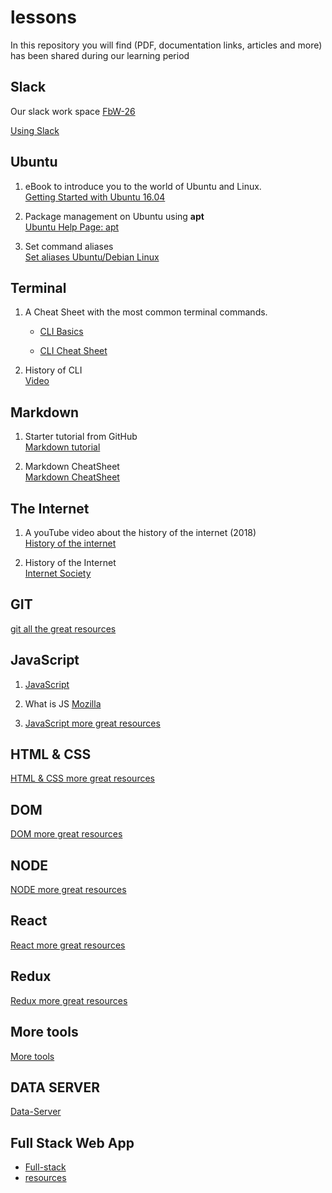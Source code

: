 # lessons

In this repository you will find (PDF, documentation links, articles and more) has been shared during our learning period

## Slack

Our slack work space
[FbW-26](https://Fbw-26.slack.com/)

[Using Slack](https://get.slack.help/hc/en-us/articles/202288908-Format-your-messages)

## Ubuntu

1. eBook to introduce you to the world of Ubuntu and Linux.  
   [Getting Started with Ubuntu 16.04](./ubuntu/Getting_Started_with_Ubuntu_16.04.pdf)

1. Package management on Ubuntu using **apt**  
   [Ubuntu Help Page: apt](https://help.ubuntu.com/lts/serverguide/apt.html.en)

1. Set command aliases  
   [Set aliases Ubuntu/Debian Linux](https://www.hostingadvice.com/how-to/set-command-aliases-linuxubuntudebian/)

## Terminal

1. A Cheat Sheet with the most common terminal commands.

   - [CLI Basics](https://github.com/hnsreeny/terminal)

   - [CLI Cheat Sheet](./terminal/CLI-Cheat-Sheet.pdf)

1. History of CLI  
   [Video](https://www.youtube.com/watch?v=4RPtJ9UyHS0&feature=youtu.be)

## Markdown

1. Starter tutorial from GitHub  
   [Markdown tutorial](https://www.markdowntutorial.com)

1. Markdown CheatSheet  
   [Markdown CheatSheet](https://guides.github.com/pdfs/markdown-cheatsheet-online.pdf)


## The Internet

1. A youTube video about the history of the internet (2018)  
   [History of the internet](https://www.youtube.com/watch?v=oNUl_9ZYA6w)

1. History of the Internet  
   [Internet Society](https://www.internetsociety.org/internet/history-internet/)

## GIT

 [git all the great resources](GIT-README.md)

## JavaScript

1. [JavaScript](https://github.com/hnsreeny/javaScript/blob/master/JavaScript.pdf)

1. What is JS
   [Mozilla](https://developer.mozilla.org/en-US/docs/Learn/JavaScript/First_steps/What_is_JavaScript)

1. [JavaScript more great resources](javaScript/README.md)


## HTML & CSS

 [HTML & CSS more great resources](html-css/README.md)

## DOM 

 [DOM more great resources](DOM-README.md)
   
## NODE

 [NODE more great resources](NODE-README.md)

## React

 [React more great resources](SPA-REACT-README.md)

## Redux

 [Redux more great resources](REDUX-README.md)

## More tools

 [More tools](MORE_DEVELOPER_TOOLS_README.md)

## DATA SERVER

 [Data-Server](DATA-SERVER-README.md)

## Full Stack Web App

- [Full-stack](FULL-STACK-README.md)
- [resources](FULL-STACK-RESOURCES-README.md)
